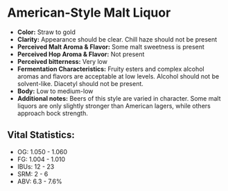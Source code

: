 # American-Style Malt Liquor

- **Color:** Straw to gold
- **Clarity:** Appearance should be clear. Chill haze should not be present
- **Perceived Malt Aroma & Flavor:** Some malt sweetness is present
- **Perceived Hop Aroma & Flavor:** Not present
- **Perceived bitterness:** Very low
- **Fermentation Characteristics:** Fruity esters and complex alcohol aromas and flavors are acceptable at low levels. Alcohol should not be solvent-like. Diacetyl should not be present.
- **Body:** Low to medium-low
- **Additional notes:** Beers of this style are varied in character. Some malt liquors are only slightly stronger than American lagers, while others approach bock strength.

## Vital Statistics:

- OG: 1.050 - 1.060
- FG: 1.004 - 1.010
- IBUs: 12 - 23
- SRM: 2 - 6
- ABV: 6.3 - 7.6%
